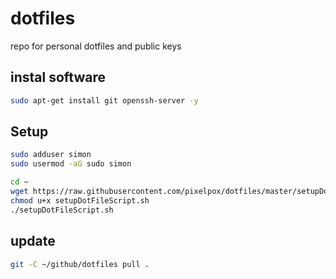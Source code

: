 # dotfiles

repo for personal dotfiles and public keys

## instal software

```bash
sudo apt-get install git openssh-server -y
```

## Setup

```bash
sudo adduser simon
sudo usermod -aG sudo simon
```

```bash
cd ~
wget https://raw.githubusercontent.com/pixelpox/dotfiles/master/setupDotFileScript.sh
chmod u+x setupDotFileScript.sh
./setupDotFileScript.sh
```

## update

```bash
git -C ~/github/dotfiles pull .
```
